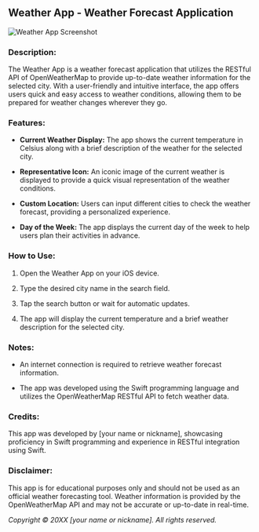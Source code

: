 ## Weather App - Weather Forecast Application

![Weather App Screenshot](https://github.com/mtsfreitas/WeatherRESTful/assets/21324690/01ae0687-5496-46c9-9ff1-413824bde638)

### Description:

The Weather App is a weather forecast application that utilizes the RESTful API of OpenWeatherMap to provide up-to-date weather information for the selected city. With a user-friendly and intuitive interface, the app offers users quick and easy access to weather conditions, allowing them to be prepared for weather changes wherever they go.

### Features:

- **Current Weather Display:** The app shows the current temperature in Celsius along with a brief description of the weather for the selected city.

- **Representative Icon:** An iconic image of the current weather is displayed to provide a quick visual representation of the weather conditions.

- **Custom Location:** Users can input different cities to check the weather forecast, providing a personalized experience.

- **Day of the Week:** The app displays the current day of the week to help users plan their activities in advance.

### How to Use:

1. Open the Weather App on your iOS device.

2. Type the desired city name in the search field.

3. Tap the search button or wait for automatic updates.

4. The app will display the current temperature and a brief weather description for the selected city.

### Notes:

- An internet connection is required to retrieve weather forecast information.

- The app was developed using the Swift programming language and utilizes the OpenWeatherMap RESTful API to fetch weather data.

### Credits:

This app was developed by [your name or nickname], showcasing proficiency in Swift programming and experience in RESTful integration using Swift.

### Disclaimer:

This app is for educational purposes only and should not be used as an official weather forecasting tool. Weather information is provided by the OpenWeatherMap API and may not be accurate or up-to-date in real-time.

*Copyright © 20XX [your name or nickname]. All rights reserved.*
